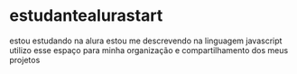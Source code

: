 # estudantealurastart
estou estudando na alura
estou me descrevendo na linguagem javascript 
utilizo esse espaço para minha organização e compartilhamento dos meus projetos 
